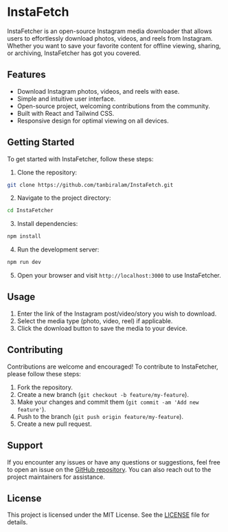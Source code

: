 # InstaFetch

InstaFetcher is an open-source Instagram media downloader that allows users to effortlessly download photos, videos, and reels from Instagram. Whether you want to save your favorite content for offline viewing, sharing, or archiving, InstaFetcher has got you covered.

## Features

- Download Instagram photos, videos, and reels with ease.
- Simple and intuitive user interface.
- Open-source project, welcoming contributions from the community.
- Built with React and Tailwind CSS.
- Responsive design for optimal viewing on all devices.

## Getting Started

To get started with InstaFetcher, follow these steps:

1. Clone the repository:

```bash
git clone https://github.com/tanbiralam/InstaFetch.git
```

2. Navigate to the project directory:

```bash
cd InstaFetcher
```

3. Install dependencies:

```bash
npm install
```

4. Run the development server:

```bash
npm run dev
```

5. Open your browser and visit `http://localhost:3000` to use InstaFetcher.

## Usage

1. Enter the link of the Instagram post/video/story you wish to download.
2. Select the media type (photo, video, reel) if applicable.
3. Click the download button to save the media to your device.

## Contributing

Contributions are welcome and encouraged! To contribute to InstaFetcher, please follow these steps:

1. Fork the repository.
2. Create a new branch (`git checkout -b feature/my-feature`).
3. Make your changes and commit them (`git commit -am 'Add new feature'`).
4. Push to the branch (`git push origin feature/my-feature`).
5. Create a new pull request.

## Support

If you encounter any issues or have any questions or suggestions, feel free to open an issue on the [GitHub repository](https://github.com/tanbiralam/InstaFetch/issues). You can also reach out to the project maintainers for assistance.

## License

This project is licensed under the MIT License. See the [LICENSE](LICENSE) file for details.

